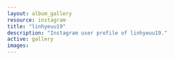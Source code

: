 ```yaml
---
layout: album_gallery
resource: instagram
title: "linhyeuu19"
description: "Instagram user profile of linhyeuu19."
active: gallery
images:
---
```

